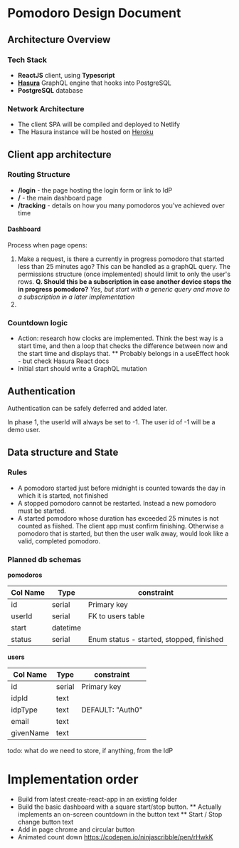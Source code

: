 # Pomodoro Design Document

## Architecture Overview
### Tech Stack
* **ReactJS** client, using **Typescript**
* [**Hasura**](https://hasura.io/) GraphQL engine that hooks into PostgreSQL
* **PostgreSQL** database



### Network Architecture
* The client SPA will be compiled and deployed to Netlify
* The Hasura instance will be hosted on [Heroku](https://trakitypomodoro.herokuapp.com/console)

## Client app architecture
### Routing Structure
* **/login** - the page hosting the login form or link to IdP
* **/** - the main dashboard page
* **/tracking** - details on how you many pomodoros you've achieved over time

#### Dashboard
Process when page opens:
1. Make a request, is there a currently in progress pomodoro that started less than 25 minutes ago? This can be handled
as a graphQL query. The permissions structure (once implemented) should limit to only the user's rows.
**Q. Should this be a subscription in case another device stops the in progress pomodoro?** *Yes, but start with a
generic query and move to a subscription in a later implementation*
1.   

### Countdown logic
* Action: research how clocks are implemented. Think the best way is a start time, and then a loop that checks the difference between now and the start time and displays that.
**  Probably belongs in a useEffect hook - but check Hasura React docs
* Initial start should write a GraphQL mutation

## Authentication
Authentication can be safely deferred and added later.

In phase 1, the userId will always be set to -1. The user id of -1 will be a demo user.

## Data structure and State
### Rules
* A pomodoro started just before midnight is counted towards the day in which it is started, not finished
* A stopped pomodoro cannot be restarted. Instead a new pomodoro must be started.
* A started pomodoro whose duration has exceeded 25 minutes is not counted as fiished. The client app must confirm finishing. Otherwise a pomodoro that is started, but then the user walk away, would look like a valid, completed pomodoro.

### Planned db schemas
**pomodoros**

|Col Name|Type|constraint|
|---|---|---|
|id|serial|Primary key|
|userId|serial|FK to users table|
|start|datetime||
|status|serial|Enum status - started, stopped, finished|

**users**

|Col Name|Type|constraint|
|---|---|---|
|id|serial|Primary key|
|idpId|text||
|idpType|text|DEFAULT: "Auth0"|
|email|text||
|givenName|text||


todo: what do we need to store, if anything, from the IdP

# Implementation order
* Build from latest create-react-app in an existing folder
* Build the basic dashboard with a square start/stop button.
** Actually implements an on-screen countdown in the button text
** Start / Stop change button text
* Add in page chrome and circular button
* Animated count down https://codepen.io/ninjascribble/pen/rHwkK
